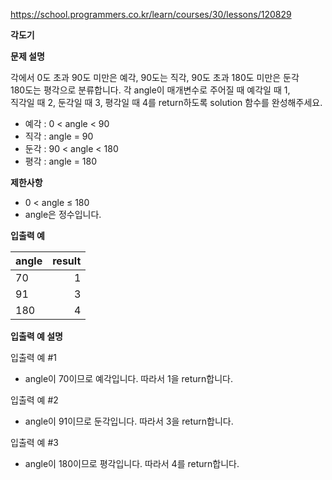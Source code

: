 https://school.programmers.co.kr/learn/courses/30/lessons/120829

**각도기**

**문제 설명**

각에서 0도 초과 90도 미만은 예각, 90도는 직각, 90도 초과 180도 미만은 둔각 <br> 
180도는 평각으로 분류합니다. 각 angle이 매개변수로 주어질 때 예각일 때 1, <br> 
직각일 때 2, 둔각일 때 3, 평각일 때 4를 return하도록 solution 함수를 완성해주세요.

- 예각 : 0 < angle < 90
- 직각 : angle = 90
- 둔각 : 90 < angle < 180
- 평각 : angle = 180

**제한사항**

- 0 < angle ≤ 180
- angle은 정수입니다.

**입출력 예**

| angle | 	result |
|-------|--------:|
| 70    |      	1 |
| 91    |      	3 |
| 180   |      	4 |

**입출력 예 설명**

입출력 예 #1

- angle이 70이므로 예각입니다. 따라서 1을 return합니다.

입출력 예 #2

- angle이 91이므로 둔각입니다. 따라서 3을 return합니다.

입출력 예 #3

- angle이 180이므로 평각입니다. 따라서 4를 return합니다.
